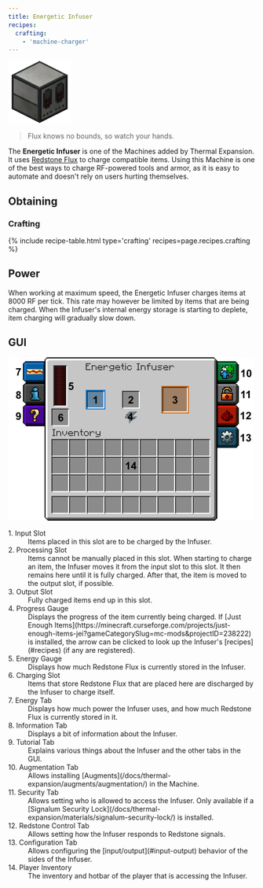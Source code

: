 ```yaml
--- 
title: Energetic Infuser 
recipes: 
  crafting: 
    - 'machine-charger' 
--- 
```


![Energetic Infuser](/assets/images/thermal-expansion/energetic-infuser.png)

> Flux knows no bounds, so watch your hands.

The **Energetic Infuser** is one of the Machines added by Thermal Expansion. It uses [Redstone Flux](/docs/redstone-flux/) to charge compatible items. Using this Machine is one of the best ways to charge RF-powered tools and armor, as it is easy to automate and doesn't rely on users hurting themselves.

Obtaining
---------

### Crafting
{% include recipe-table.html type='crafting' recipes=page.recipes.crafting %}

## Power

When working at maximum speed, the Energetic Infuser charges items at 8000 RF per tick. This rate may however be limited by items that are being charged. When the Infuser's internal energy storage is starting to deplete, item charging will gradually slow down.

## GUI

![Energetic Infuser GUI](/assets/images/thermal-expansion/energetic-infuser-gui.png)

<dl class="uk-description-list-line">

<dt>1. Input Slot</dt>

<dd>Items placed in this slot are to be charged by the Infuser.</dd>

<dt>2. Processing Slot</dt>

<dd>Items cannot be manually placed in this slot. When starting to charge an item, the Infuser moves it from the input slot to this slot. It then remains here until it is fully charged. After that, the item is moved to the output slot, if possible.</dd>

<dt>3. Output Slot</dt>

<dd>Fully charged items end up in this slot.</dd>

<dt>4. Progress Gauge</dt>

<dd>Displays the progress of the item currently being charged. If [Just Enough Items](https://minecraft.curseforge.com/projects/just-enough-items-jei?gameCategorySlug=mc-mods&projectID=238222)  is installed, the arrow can be clicked to look up the Infuser's [recipes](#recipes) (if any are registered).</dd>

<dt>5. Energy Gauge</dt>

<dd>Displays how much Redstone Flux is currently stored in the Infuser.</dd>

<dt>6. Charging Slot</dt>

<dd>Items that store Redstone Flux that are placed here are discharged by the Infuser to charge itself.</dd>

<dt>7. Energy Tab</dt>

<dd>Displays how much power the Infuser uses, and how much Redstone Flux is currently stored in it.</dd>

<dt>8. Information Tab</dt>

<dd>Displays a bit of information about the Infuser.</dd>

<dt>9. Tutorial Tab</dt>

<dd>Explains various things about the Infuser and the other tabs in the GUI.</dd>

<dt>10. Augmentation Tab</dt>

<dd>Allows installing [Augments](/docs/thermal-expansion/augments/augmentation/) in the Machine.</dd>

<dt>11. Security Tab</dt>

<dd>Allows setting who is allowed to access the Infuser. Only available if a [Signalum Security Lock](/docs/thermal-expansion/materials/signalum-security-lock/) is installed.</dd>

<dt>12. Redstone Control Tab</dt>

<dd>Allows setting how the Infuser responds to Redstone signals.</dd>

<dt>13. Configuration Tab</dt>

<dd>Allows configuring the [input/output](#input-output) behavior of the sides of the Infuser.</dd>

<dt>14. Player Inventory</dt>

<dd>The inventory and hotbar of the player that is accessing the Infuser.</dd>

</dl>
